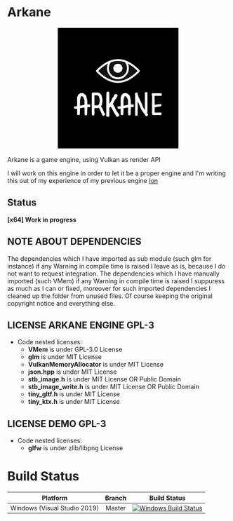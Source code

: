 # Arkane

<p align="center">
  <img width="275" height="275" src="./Pictures/Arkane.png">
</p>

Arkane is a game engine, using Vulkan as render API

I will work on this engine in order to let it be a proper engine and I'm writing this out of my experience of my previous engine [Ion](https://github.com/KabalMcBlade/Ion)


## Status

**[x64] Work in progress**


## NOTE ABOUT DEPENDENCIES
The dependencies which I have imported as sub module (such glm for instance) if any Warning in compile time is raised I leave as is, because I do not want to request integration.
The dependencies which I have manually imported (such VMem) if any Warning in compile time is raised I suppuress as much as I can or fixed, moreover for such imported dependencies I cleaned up the folder from unused files. Of course keeping the original copyright notice and everything else.


## LICENSE ARKANE ENGINE GPL-3

- Code nested licenses:
	- **VMem** is under GPL-3.0 License
	- **glm** is under MIT License
	- **VulkanMemoryAllocator** is under MIT License
	- **json.hpp** is under MIT License
	- **stb_image.h** is under MIT License OR Public Domain
	- **stb_image_write.h** is under MIT License OR Public Domain
	- **tiny_gltf.h** is under MIT License
	- **tiny_ktx.h** is under MIT License


## LICENSE DEMO GPL-3

- Code nested licenses:
	- **glfw** is under zlib/libpng License


# Build Status

|  Platform  | Branch | Build Status |
|:----------:|:------:|:------------:|
| Windows (Visual Studio 2019) | Master | [![Windows Build Status](https://ci.appveyor.com/api/projects/status/github/kabalmcblade/arkane?branch=master&svg=true)](https://ci.appveyor.com/project/kabalmcblade/arkane) |
